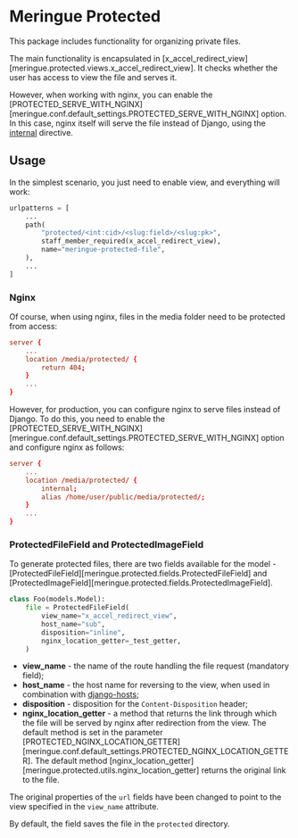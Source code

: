 # Meringue Protected

This package includes functionality for organizing private files.

The main functionality is encapsulated in [x_accel_redirect_view][meringue.protected.views.x_accel_redirect_view]. It checks whether the user has access to view the file and serves it.

However, when working with nginx, you can enable the [PROTECTED_SERVE_WITH_NGINX][meringue.conf.default_settings.PROTECTED_SERVE_WITH_NGINX] option. In this case, nginx itself will serve the file instead of Django, using the [internal](https://nginx.org/en/docs/http/ngx_http_core_module.html#internal) directive.


## Usage

In the simplest scenario, you just need to enable view, and everything will work:

```python
urlpatterns = [
    ...
    path(
        "protected/<int:cid>/<slug:field>/<slug:pk>",
        staff_member_required(x_accel_redirect_view),
        name="meringue-protected-file",
    ),
    ...
]
```


### Nginx

Of course, when using nginx, files in the media folder need to be protected from access:

```conf
server {
    ...
    location /media/protected/ {
        return 404;
    }
    ...
}
```

However, for production, you can configure nginx to serve files instead of Django. To do this, you need to enable the [PROTECTED_SERVE_WITH_NGINX][meringue.conf.default_settings.PROTECTED_SERVE_WITH_NGINX] option and configure nginx as follows:

```conf
server {
    ...
    location /media/protected/ {
        internal;
        alias /home/user/public/media/protected/;
    }
    ...
}
```


### ProtectedFileField and ProtectedImageField

To generate protected files, there are two fields available for the model - [ProtectedFileField][meringue.protected.fields.ProtectedFileField] and [ProtectedImageField][meringue.protected.fields.ProtectedImageField].

```python
class Foo(models.Model):
    file = ProtectedFileField(
        view_name="x_accel_redirect_view",
        host_name="sub",
        disposition="inline",
        nginx_location_getter=_test_getter,
    )
```

* **view_name** - the name of the route handling the file request (mandatory field);
* **host_name** - the host name for reversing to the view, when used in combination with [django-hosts](https://django-hosts.readthedocs.io/en/latest/);
* **disposition** - disposition for the `Content-Disposition` header;
* **nginx_location_getter** - a method that returns the link through which the file will be served by nginx after redirection from the view. The default method is set in the parameter [PROTECTED_NGINX_LOCATION_GETTER][meringue.conf.default_settings.PROTECTED_NGINX_LOCATION_GETTER]. The default method [nginx_location_getter][meringue.protected.utils.nginx_location_getter] returns the original link to the file.

The original properties of the `url` fields have been changed to point to the view specified in the `view_name` attribute.

By default, the field saves the file in the `protected` directory.

